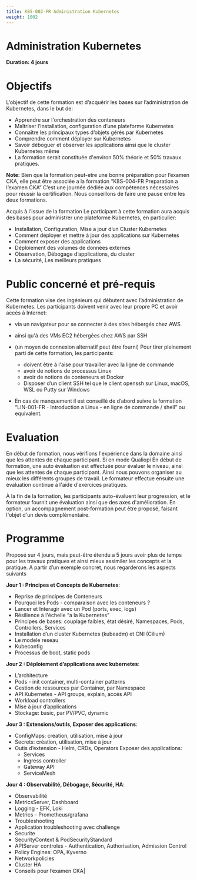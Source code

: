 ```yaml
---
title: K8S-002-FR Administration Kubernetes
weight: 1002
---
```

# Administration Kubernetes
**Duration: 4 jours**



# Objectifs

L’objectif de cette formation est d’acquérir les bases sur l’administration de Kubernetes, dans le but de:
  - Apprendre sur l'orchestration des conteneurs
  - Maîtriser l’installation, configuration d’une plateforme Kubernetes
  - Connaître les principaux types d’objets gérés par Kubernetes
  - Comprendre comment déployer sur Kubernetes
  - Savoir déboguer et observer les applications ainsi que le cluster Kubernetes même
  - La formation serait constituée d'environ 50% théorie et 50% travaux pratiques.

**Note:** Bien que la formation peut-etre une bonne préparation pour l’examen CKA, elle peut être associée a la formation “K8S-004-FR Preparation a l’examen CKA”
C’est une journée dédiée aux compétences nécessaires pour réussir la certification.
Nous conseillons de faire une pause entre les deux formations.

Acquis à l'issue de la formation
Le participant à cette formation aura acquis des bases pour administrer une plateforme Kubernetes, en particulier:
  - Installation, Configuration, Mise a jour d’un Cluster Kubernetes
  - Comment déployer et mettre à jour des applications sur Kubernetes
  - Comment exposer des applications
  - Déploiement des volumes de données externes
  - Observation, Débogage d’applications, du cluster
  - La sécurité, Les meilleurs pratiques


# Public concerné et pré-requis

Cette formation vise des ingénieurs qui débutent avec l’administration de Kubernetes.
Les participants doivent venir avec leur propre PC et avoir accès à Internet:
  - via un navigateur pour se connecter à des sites hébergés chez AWS
  - ainsi qu'à des VMs EC2 hébergées chez AWS par SSH
  - (un moyen de connexion alternatif peut être fourni)
Pour tirer pleinement parti de cette formation, les participants:
    - doivent être à l'aise pour travailler avec la ligne de commande
    - avoir de notions de processus Linux
    - avoir de notions de conteneurs et Docker
    - Disposer d’un client SSH tel que le client openssh sur Linux, macOS, WSL ou Putty sur Windows

  - En cas de manquement il est conseillé de d’abord suivre la formation “LIN-001-FR - Introduction a Linux - en ligne de commande / shell” ou equivalent.


# Evaluation

En début de formation, nous vérifions l'expérience dans la domaine ainsi que les attentes de chaque participant.
Si en mode Qualiopi
En début de formation, une auto évaluation est effectuée pour évaluer le niveau, ainsi que les attentes de chaque participant. Ainsi nous pouvons organiser au mieux les différents groupes de travail.
Le formateur effectue ensuite une évaluation continue à l'aide d'exercices pratiques.

À la fin de la formation, les participants auto-évaluent leur progression, et le formateur fournit une évaluation ainsi que des axes d'amélioration.
En option, un accompagnement post-formation peut être proposé, faisant l'objet d'un devis complémentaire.


# Programme

Proposé sur 4 jours, mais peut-être étendu a 5 jours avoir plus de temps pour les travaux pratiques et ainsi mieux assimiler les concepts et la pratique.
A partir d’un exemple concret, nous regarderons les aspects suivants

**Jour 1 : Principes et Concepts de Kubernetes**:
  - Reprise de principes de Conteneurs
  - Pourquoi les Pods - comparaison avec les conteneurs ?
  - Lancer et Interagir avec un Pod (ports, exec, logs)
  - Résilience à l'échelle “a la Kubernetes”
  - Principes de bases: couplage faibles, état désiré, Namespaces, Pods, Controllers, Services
  - Installation d’un cluster Kubernetes (kubeadm) et CNI (Cilium)
  - Le modele reseau
  - Kubeconfig
  - Processus de boot, static pods


**Jour 2 : Déploiement d’applications avec kubernetes**:
  - L’architecture
  - Pods - init container, multi-container patterns
  - Gestion de ressources par Container, par Namespace
  - API Kubernetes - API groups, explain, accés API
  - Workload controllers
  - Mise à jour d’applications
  - Stockage: basic, par PV/PVC, dynamic


**Jour 3 :  Extensions/outils,  Exposer des applications**:
  - ConfigMaps: creation, utilisation, mise à jour
  - Secrets: création, utilisation, mise à jour
  - Outis d’extension - Helm, CRDs, Operators
Exposer des applications:
    - Services
    - Ingress controller
    - Gateway API
    - ServiceMesh


**Jour 4 :  Observabilité, Débogage, Sécurité, HA**:
  - Observabilité
  - MetricsServer, Dashboard
  - Logging - EFK, Loki
  - Metrics - Prometheus/grafana
  - Troubleshooting
  - Application troubleshooting avec challenge
  - Securite
  - SecurityContext & PodSecurityStandard
  - APIServer controles - Authentication, Authorisation, Admission Control
  - Policy Engines: OPA, Kyverno
  - Networkpolicies
  - Cluster HA
  - Conseils pour l’examen CKA|


